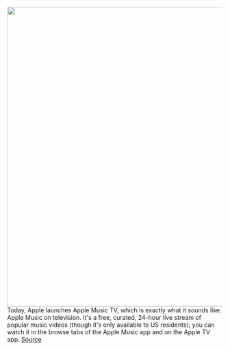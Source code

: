 <img src='https://cdn.vox-cdn.com/thumbor/TgQBruETf6XL0qUSRH7WeRHif5g=/0x0:2040x1360/1200x800/filters:focal(857x517:1183x843)/cdn.vox-cdn.com/uploads/chorus_image/image/67654298/acastro_20200818_1777_epicApple_0003.0.0.jpg' width='700px' /><br/>
Today, Apple launches Apple Music TV, which is exactly what it sounds like: Apple Music on television. It's a free, curated, 24-hour live stream of popular music videos (though it's only available to US residents); you can watch it in the browse tabs of the Apple Music app and on the Apple TV app.
<a href='https://www.theverge.com/2020/10/19/21523091/apple-music-videos-tv-channel-live-stream'> Source <a/>